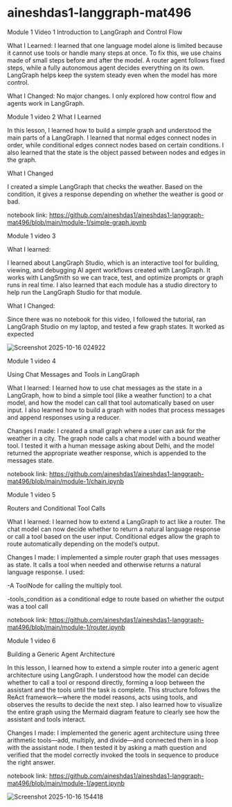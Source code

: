 # aineshdas1-langgraph-mat496
Module 1 Video 1 
Introduction to LangGraph and Control Flow

What I Learned:
I learned that one language model alone is limited because it cannot use tools or handle many steps at once. To fix this, we use chains made of small steps before and after the model. A router agent follows fixed steps, while a fully autonomous agent decides everything on its own. LangGraph helps keep the system steady even when the model has more control.

What I Changed:
No major changes. I only explored how control flow and agents work in LangGraph.

Module 1 video 2
What I Learned

In this lesson, I learned how to build a simple graph and understood the main parts of a LangGraph. I learned that normal edges connect nodes in order, while conditional edges connect nodes based on certain conditions. I also learned that the state is the object passed between nodes and edges in the graph.

What I Changed

I created a simple LangGraph that checks the weather. Based on the condition, it gives a response depending on whether the weather is good or bad.

notebook link: https://github.com/aineshdas1/aineshdas1-langgraph-mat496/blob/main/module-1/simple-graph.ipynb

Module 1 video 3

What I learned:

I learned about LangGraph Studio, which is an interactive tool for building, viewing, and debugging AI agent workflows created with LangGraph. It works with LangSmith so we can trace, test, and optimize prompts or graph runs in real time. I also learned that each module has a studio directory to help run the LangGraph Studio for that module.

What I Changed:

Since there was no notebook for this video, I followed the tutorial, ran LangGraph Studio on my laptop, and tested a few graph states. It worked as expected

![Screenshot 2025-10-16 024922](https://github.com/user-attachments/assets/18ce110c-af80-45ae-998b-7b5667979d3e)


Module 1 video 4

Using Chat Messages and Tools in LangGraph

What I learned:
I learned how to use chat messages as the state in a LangGraph, how to bind a simple tool (like a weather function) to a chat model, and how the model can call that tool automatically based on user input. I also learned how to build a graph with nodes that process messages and append responses using a reducer.

Changes I made:
I created a small graph where a user can ask for the weather in a city. The graph node calls a chat model with a bound weather tool. I tested it with a human message asking about Delhi, and the model returned the appropriate weather response, which is appended to the messages state.

notebook link: https://github.com/aineshdas1/aineshdas1-langgraph-mat496/blob/main/module-1/chain.ipynb

Module 1 video 5

Routers and Conditional Tool Calls

What I learned:
I learned how to extend a LangGraph to act like a router. The chat model can now decide whether to return a natural language response or call a tool based on the user input. Conditional edges allow the graph to route automatically depending on the model’s output.

Changes I made:
I implemented a simple router graph that uses messages as state. It calls a tool when needed and otherwise returns a natural language response. I used:

-A ToolNode for calling the multiply tool.

-tools_condition as a conditional edge to route based on whether the output was a tool call

notebook link: https://github.com/aineshdas1/aineshdas1-langgraph-mat496/blob/main/module-1/router.ipynb

Module 1 video 6

Building a Generic Agent Architecture

In this lesson, I learned how to extend a simple router into a generic agent architecture using LangGraph. I understood how the model can decide whether to call a tool or respond directly, forming a loop between the assistant and the tools until the task is complete. This structure follows the ReAct framework—where the model reasons, acts using tools, and observes the results to decide the next step. I also learned how to visualize the entire graph using the Mermaid diagram feature to clearly see how the assistant and tools interact.

Changes I made:
I implemented the generic agent architecture using three arithmetic tools—add, multiply, and divide—and connected them in a loop with the assistant node. I then tested it by asking a math question and verified that the model correctly invoked the tools in sequence to produce the right answer.

notebook link: https://github.com/aineshdas1/aineshdas1-langgraph-mat496/blob/main/module-1/agent.ipynb

![Screenshot 2025-10-16 154418](https://github.com/user-attachments/assets/66f12cdb-3813-46f9-91ae-45fe5a0b752f)

